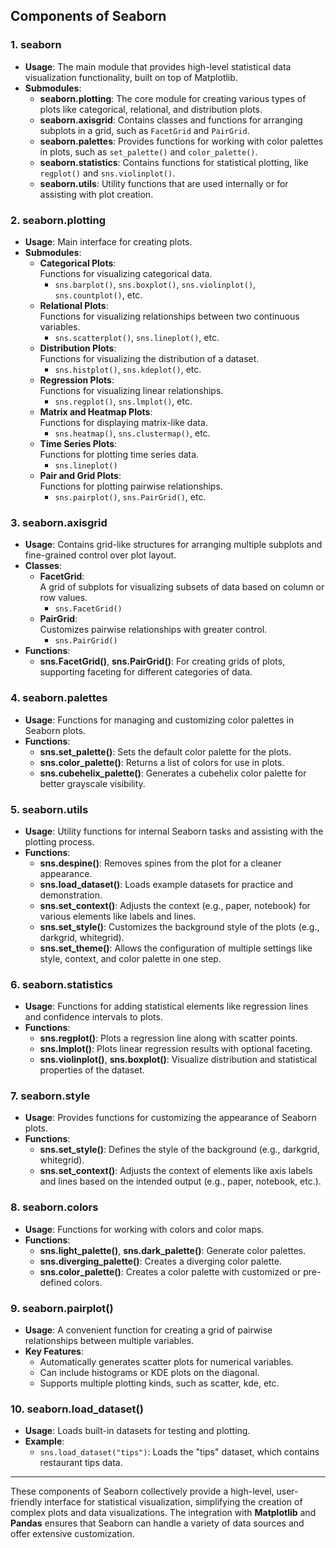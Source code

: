 ## Components of Seaborn

### 1. **seaborn**
   - **Usage**: The main module that provides high-level statistical data visualization functionality, built on top of Matplotlib.
   - **Submodules**:
     - **seaborn.plotting**: The core module for creating various types of plots like categorical, relational, and distribution plots.
     - **seaborn.axisgrid**: Contains classes and functions for arranging subplots in a grid, such as `FacetGrid` and `PairGrid`.
     - **seaborn.palettes**: Provides functions for working with color palettes in plots, such as `set_palette()` and `color_palette()`.
     - **seaborn.statistics**: Contains functions for statistical plotting, like `regplot()` and `sns.violinplot()`.
     - **seaborn.utils**: Utility functions that are used internally or for assisting with plot creation.

### 2. **seaborn.plotting**
   - **Usage**: Main interface for creating plots.
   - **Submodules**:
     - **Categorical Plots**:  
       Functions for visualizing categorical data.
       - `sns.barplot()`, `sns.boxplot()`, `sns.violinplot()`, `sns.countplot()`, etc.
     - **Relational Plots**:  
       Functions for visualizing relationships between two continuous variables.
       - `sns.scatterplot()`, `sns.lineplot()`, etc.
     - **Distribution Plots**:  
       Functions for visualizing the distribution of a dataset.
       - `sns.histplot()`, `sns.kdeplot()`, etc.
     - **Regression Plots**:  
       Functions for visualizing linear relationships.
       - `sns.regplot()`, `sns.lmplot()`, etc.
     - **Matrix and Heatmap Plots**:  
       Functions for displaying matrix-like data.
       - `sns.heatmap()`, `sns.clustermap()`, etc.
     - **Time Series Plots**:  
       Functions for plotting time series data.
       - `sns.lineplot()`
     - **Pair and Grid Plots**:  
       Functions for plotting pairwise relationships.
       - `sns.pairplot()`, `sns.PairGrid()`, etc.

### 3. **seaborn.axisgrid**
   - **Usage**: Contains grid-like structures for arranging multiple subplots and fine-grained control over plot layout.
   - **Classes**:
     - **FacetGrid**:  
       A grid of subplots for visualizing subsets of data based on column or row values.
       - `sns.FacetGrid()`
     - **PairGrid**:  
       Customizes pairwise relationships with greater control.
       - `sns.PairGrid()`
   - **Functions**:
     - **sns.FacetGrid()**, **sns.PairGrid()**: For creating grids of plots, supporting faceting for different categories of data.

### 4. **seaborn.palettes**
   - **Usage**: Functions for managing and customizing color palettes in Seaborn plots.
   - **Functions**:
     - **sns.set_palette()**: Sets the default color palette for the plots.
     - **sns.color_palette()**: Returns a list of colors for use in plots.
     - **sns.cubehelix_palette()**: Generates a cubehelix color palette for better grayscale visibility.

### 5. **seaborn.utils**
   - **Usage**: Utility functions for internal Seaborn tasks and assisting with the plotting process.
   - **Functions**:
     - **sns.despine()**: Removes spines from the plot for a cleaner appearance.
     - **sns.load_dataset()**: Loads example datasets for practice and demonstration.
     - **sns.set_context()**: Adjusts the context (e.g., paper, notebook) for various elements like labels and lines.
     - **sns.set_style()**: Customizes the background style of the plots (e.g., darkgrid, whitegrid).
     - **sns.set_theme()**: Allows the configuration of multiple settings like style, context, and color palette in one step.

### 6. **seaborn.statistics**
   - **Usage**: Functions for adding statistical elements like regression lines and confidence intervals to plots.
   - **Functions**:
     - **sns.regplot()**: Plots a regression line along with scatter points.
     - **sns.lmplot()**: Plots linear regression results with optional faceting.
     - **sns.violinplot()**, **sns.boxplot()**: Visualize distribution and statistical properties of the dataset.

### 7. **seaborn.style**
   - **Usage**: Provides functions for customizing the appearance of Seaborn plots.
   - **Functions**:
     - **sns.set_style()**: Defines the style of the background (e.g., darkgrid, whitegrid).
     - **sns.set_context()**: Adjusts the context of elements like axis labels and lines based on the intended output (e.g., paper, notebook, etc.).

### 8. **seaborn.colors**
   - **Usage**: Functions for working with colors and color maps.
   - **Functions**:
     - **sns.light_palette()**, **sns.dark_palette()**: Generate color palettes.
     - **sns.diverging_palette()**: Creates a diverging color palette.
     - **sns.color_palette()**: Creates a color palette with customized or pre-defined colors.

### 9. **seaborn.pairplot()**
   - **Usage**: A convenient function for creating a grid of pairwise relationships between multiple variables.
   - **Key Features**:
     - Automatically generates scatter plots for numerical variables.
     - Can include histograms or KDE plots on the diagonal.
     - Supports multiple plotting kinds, such as scatter, kde, etc.

### 10. **seaborn.load_dataset()**
   - **Usage**: Loads built-in datasets for testing and plotting.
   - **Example**:
     - `sns.load_dataset("tips")`: Loads the "tips" dataset, which contains restaurant tips data.

---

These components of Seaborn collectively provide a high-level, user-friendly interface for statistical visualization, simplifying the creation of complex plots and data visualizations. The integration with **Matplotlib** and **Pandas** ensures that Seaborn can handle a variety of data sources and offer extensive customization.